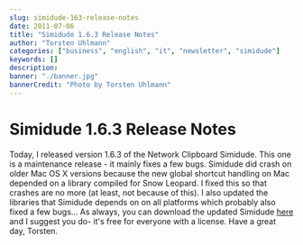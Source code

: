 ```yaml
---
slug: simidude-163-release-notes
date: 2011-07-06
title: "Simidude 1.6.3 Release Notes"
author: "Torsten Uhlmann"
categories: ["business", "english", "it", "newsletter", "simidude"]
keywords: []
description:
banner: "./banner.jpg"
bannerCredit: "Photo by Torsten Uhlmann"
---
```


Simidude 1.6.3 Release Notes
============================

Today, I released version 1.6.3 of the Network Clipboard Simidude. This one is a maintenance release - it mainly fixes a few bugs. Simidude did crash on older Mac OS X versions because the new global shortcut handling on Mac depended on a library compiled for Snow Leopard. I fixed this so that crashes are no more (at least, not because of this). I also updated the libraries that Simidude depends on on all platforms which probably also fixed a few bugs... As always, you can download the updated Simidude [here](http://www.agynamix.de/products/simidude/download/) and I suggest you do- it's free for everyone with a license. Have a great day, Torsten.
